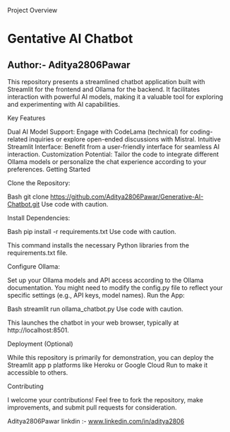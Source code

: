Project Overview

# Gentative AI Chatbot

## Author:- Aditya2806Pawar

 This repository presents a streamlined chatbot application built with Streamlit for the frontend and Ollama for the backend. It facilitates interaction with powerful AI models, making it a valuable tool for exploring and experimenting with AI capabilities.

 Key Features

Dual AI Model Support: Engage with CodeLama (technical) for coding-related inquiries or explore open-ended discussions with Mistral.
Intuitive Streamlit Interface: Benefit from a user-friendly interface for seamless AI interaction.
Customization Potential: Tailor the code to integrate different Ollama models or personalize the chat experience according to your preferences.
 Getting Started

 Clone the Repository:

Bash
git clone https://github.com/Aditya2806Pawar/Generative-AI-Chatbot.git
Use code with caution.

 Install Dependencies:

Bash
pip install -r requirements.txt
Use code with caution.

 This command installs the necessary Python libraries from the requirements.txt file.

 Configure Ollama:

Set up your Ollama models and API access according to the Ollama documentation. You might need to modify the config.py file to reflect your specific settings (e.g., API keys, model names).
 Run the App:

Bash
streamlit run ollama_chatbot.py
Use code with caution.

 This launches the chatbot in your web browser, typically at http://localhost:8501.

 Deployment (Optional)

 While this repository is primarily for demonstration, you can deploy the Streamlit app p platforms like Heroku or Google Cloud Run to make it accessible to others.

 Contributing

 I welcome your contributions! Feel free to fork the repository, make improvements, and submit pull requests for consideration.
 
 Aditya2806Pawar
 linkdin :- www.linkedin.com/in/aditya2806

